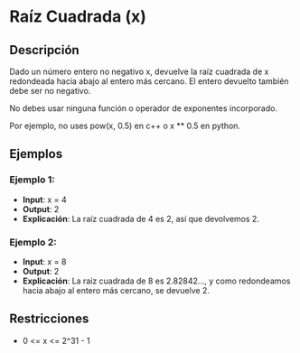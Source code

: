 # Raíz Cuadrada (x)

## Descripción

Dado un número entero no negativo x, devuelve la raíz cuadrada de x redondeada hacia abajo al entero más cercano. El entero devuelto también debe ser no negativo.

No debes usar ninguna función o operador de exponentes incorporado.

Por ejemplo, no uses pow(x, 0.5) en c++ o x ** 0.5 en python.

## Ejemplos

### Ejemplo 1:

- **Input**: x = 4
- **Output**: 2
- **Explicación**: La raíz cuadrada de 4 es 2, así que devolvemos 2.

### Ejemplo 2:

- **Input**: x = 8
- **Output**: 2
- **Explicación**: La raíz cuadrada de 8 es 2.82842..., y como redondeamos hacia abajo al entero más cercano, se devuelve 2.

## Restricciones

- 0 <= x <= 2^31 - 1